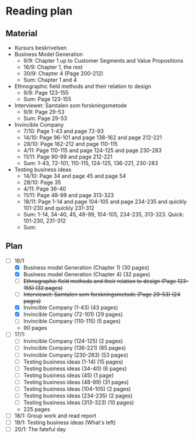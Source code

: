 # Reading plan
## Material
- Kursurs beskrivelsen
- Business Model Generation
  - 9/9: Chapter 1 up to Customer Segments and Value Propositions
  - 16/9: Chapter 1, the rest
  - 30/9: Chapter 4 (Page 200-212)
  - Sum: Chapter 1 and 4
- Ethnographic field methods and their relation to design
  - 9/9: Page 123-155
  - Sum: Page 123-155
- Interviewet: Samtalen som forskningsmetode
  - 9/9: Page 29-53
  - Sum: Page 29-53
- Invincible Company
  - 7/10: Page 1-43 and page 72-93
  - 14/10: Page 96-101 and page 138-162 and page 212-221
  - 28/10: Page 162-212 and page 110-115
  - 4/11: Page 110-115 and page 124-125 and page 230-283
  - 11/11: Page 90-99 and page 212-221
  - Sum: 1-43, 72-101, 110-115, 124-125, 136-221, 230-283
- Testing business ideas
  - 14/10: Page 34 and page 45 and page 54
  - 28/10: Page 35
  - 4/11: Page 36-40
  - 11/11: Page 48-99 and page 313-323
  - 18/11: Page 1-14 and page 104-105 and page 234-235 and quickly 101-230 and quickly 231-312
  - Sum: 1-14, 34-40, 45, 48-99, 104-105, 234-235, 313-323. Quick: 101-230, 231-312
  - Sum: 

## Plan
- [ ] 16/1
  - [x] Business model Generation (Chapter 1) (30 pages)
  - [x] Business model Generation (Chapter 4) (32 pages)
  - [ ] ~~Ethnographic field methods and their relation to design (Page 123-155) (32 pages)~~
  - [ ] ~~Interviewet: Samtalen som forskningsmetode (Page 29-53) (24 pages)~~
  - [x] Invincible Company (1-43) (43 pages)
  - [x] Invincible Company (72-101) (29 pages)
  - [ ] Invincible Company (110-115) (5 pages)
  - 90 pages
- [ ] 17/1:
  - [ ] Invincible Company (124-125) (2 pages)
  - [ ] Invincible Company (136-221) (85 pages)
  - [ ] Invincible Company (230-283) (53 pages)
  - [ ] Testing business ideas (1-14) (15 pages)
  - [ ] Testing business ideas (34-40) (6 pages)
  - [ ] Testing business ideas (45) (1 page)
  - [ ] Testing business ideas (48-99) (31 pages)
  - [ ] Testing business ideas (104-105) (2 pages)
  - [ ] Testing business ideas (234-235) (2 pages)
  - [ ] Testing business ideas (313-323) (10 pages)
  - 225 pages
- [ ] 18/1: Group work and read report
- [ ] 19/1: Testing business ideas (What's left)
- [ ] 20/1: The fateful day
